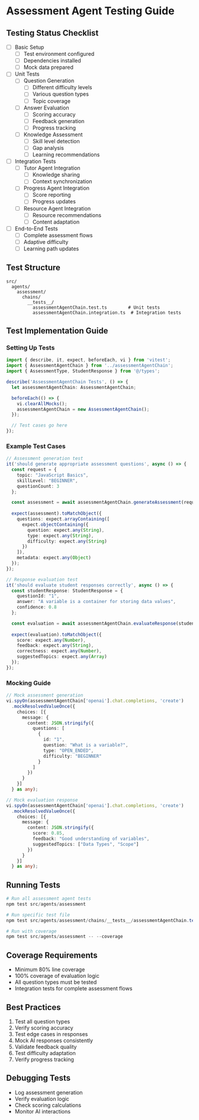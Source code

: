 # Assessment Agent Testing Guide

## Testing Status Checklist
- [ ] Basic Setup
  - [ ] Test environment configured
  - [ ] Dependencies installed
  - [ ] Mock data prepared

- [ ] Unit Tests
  - [ ] Question Generation
    - [ ] Different difficulty levels
    - [ ] Various question types
    - [ ] Topic coverage
  - [ ] Answer Evaluation
    - [ ] Scoring accuracy
    - [ ] Feedback generation
    - [ ] Progress tracking
  - [ ] Knowledge Assessment
    - [ ] Skill level detection
    - [ ] Gap analysis
    - [ ] Learning recommendations

- [ ] Integration Tests
  - [ ] Tutor Agent Integration
    - [ ] Knowledge sharing
    - [ ] Context synchronization
  - [ ] Progress Agent Integration
    - [ ] Score reporting
    - [ ] Progress updates
  - [ ] Resource Agent Integration
    - [ ] Resource recommendations
    - [ ] Content adaptation

- [ ] End-to-End Tests
  - [ ] Complete assessment flows
  - [ ] Adaptive difficulty
  - [ ] Learning path updates

## Test Structure
```
src/
  agents/
    assessment/
      chains/
        __tests__/
          assessmentAgentChain.test.ts        # Unit tests
          assessmentAgentChain.integration.ts  # Integration tests
```

## Test Implementation Guide

### Setting Up Tests
```typescript
import { describe, it, expect, beforeEach, vi } from 'vitest';
import { AssessmentAgentChain } from '../assessmentAgentChain';
import { AssessmentType, StudentResponse } from '@/types';

describe('AssessmentAgentChain Tests', () => {
  let assessmentAgentChain: AssessmentAgentChain;

  beforeEach(() => {
    vi.clearAllMocks();
    assessmentAgentChain = new AssessmentAgentChain();
  });

  // Test cases go here
});
```

### Example Test Cases
```typescript
// Assessment generation test
it('should generate appropriate assessment questions', async () => {
  const request = {
    topic: "JavaScript Basics",
    skillLevel: "BEGINNER",
    questionCount: 3
  };

  const assessment = await assessmentAgentChain.generateAssessment(request);
  
  expect(assessment).toMatchObject({
    questions: expect.arrayContaining([
      expect.objectContaining({
        question: expect.any(String),
        type: expect.any(String),
        difficulty: expect.any(String)
      })
    ]),
    metadata: expect.any(Object)
  });
});

// Response evaluation test
it('should evaluate student responses correctly', async () => {
  const studentResponse: StudentResponse = {
    questionId: "1",
    answer: "A variable is a container for storing data values",
    confidence: 0.8
  };

  const evaluation = await assessmentAgentChain.evaluateResponse(studentResponse);
  
  expect(evaluation).toMatchObject({
    score: expect.any(Number),
    feedback: expect.any(String),
    correctness: expect.any(Number),
    suggestedTopics: expect.any(Array)
  });
});
```

### Mocking Guide
```typescript
// Mock assessment generation
vi.spyOn(assessmentAgentChain['openai'].chat.completions, 'create')
  .mockResolvedValueOnce({
    choices: [{
      message: {
        content: JSON.stringify({
          questions: [
            {
              id: "1",
              question: "What is a variable?",
              type: "OPEN_ENDED",
              difficulty: "BEGINNER"
            }
          ]
        })
      }
    }]
  } as any);

// Mock evaluation response
vi.spyOn(assessmentAgentChain['openai'].chat.completions, 'create')
  .mockResolvedValueOnce({
    choices: [{
      message: {
        content: JSON.stringify({
          score: 0.85,
          feedback: "Good understanding of variables",
          suggestedTopics: ["Data Types", "Scope"]
        })
      }
    }]
  } as any);
```

## Running Tests
```powershell
# Run all assessment agent tests
npm test src/agents/assessment

# Run specific test file
npm test src/agents/assessment/chains/__tests__/assessmentAgentChain.test.ts

# Run with coverage
npm test src/agents/assessment -- --coverage
```

## Coverage Requirements
- Minimum 80% line coverage
- 100% coverage of evaluation logic
- All question types must be tested
- Integration tests for complete assessment flows

## Best Practices
1. Test all question types
2. Verify scoring accuracy
3. Test edge cases in responses
4. Mock AI responses consistently
5. Validate feedback quality
6. Test difficulty adaptation
7. Verify progress tracking

## Debugging Tests
- Log assessment generation
- Verify evaluation logic
- Check scoring calculations
- Monitor AI interactions 